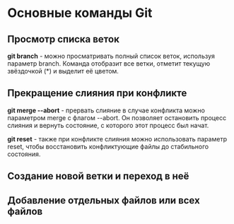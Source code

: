 # Основные команды Git


## Просмотр списка веток
**git branch** - можно просматривать полный список веток, используя параметр branch. Команда отобразит все ветки, отметит текущую звёздочкой (*) и выделит её цветом.

## Прекращение слияния при конфликте
**git merge --abort** - прервать слияние в случае конфликта можно параметром merge с флагом --abort. Он позволяет остановить процесс слияния и вернуть состояние, с которого этот процесс был начат.


**git reset** - также при конфликте слияния можно использовать параметр reset, чтобы восстановить конфликтующие файлы до стабильного состояния.

## Создание новой ветки и переход в неё

## Добавление отдельных файлов или всех файлов